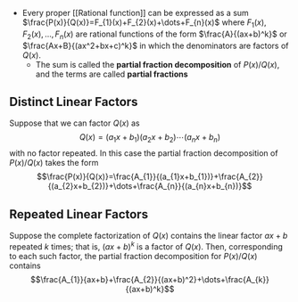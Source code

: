 

- Every proper [[Rational function]] can be expressed as a sum $\frac{P(x)}{Q(x)}=F_{1}(x)+F_{2}(x)+\dots+F_{n}(x)$ where $F_{1}(x),F_{2}(x),\dots,F_{n}(x)$ are rational functions of the form $\frac{A}{(ax+b)^k}$ or $\frac{Ax+B}{(ax^2+bx+c)^k}$ in which the denominators are factors of $Q(x)$. 
	- The sum is called the **partial fraction decomposition** of $P(x)/Q(x)$, and the terms are called **partial fractions**



## Distinct Linear Factors

Suppose that we can factor $Q(x)$ as $$Q(x)=(a_{1}x+b_{1})(a_{2}x+b_{2})\cdots(a_{n}x+b_{n})$$ with no factor repeated.  In this case the partial fraction decomposition of $P(x)/Q(x)$ takes the form $$\frac{P(x)}{Q(x)}=\frac{A_{1}}{(a_{1}x+b_{1})}+\frac{A_{2}}{(a_{2}x+b_{2})}+\dots+\frac{A_{n}}{(a_{n}x+b_{n})}$$
## Repeated Linear Factors

Suppose the complete factorization of $Q(x)$ contains the linear factor $ax + b$
repeated $k$ times; that is, $(ax+b)^k$ is a factor of $Q(x)$. Then, corresponding to
each such factor, the partial fraction decomposition for $P(x)/Q(x)$ contains $$\frac{A_{1}}{ax+b}+\frac{A_{2}}{(ax+b)^2}+\dots+\frac{A_{k}}{(ax+b)^k}$$






